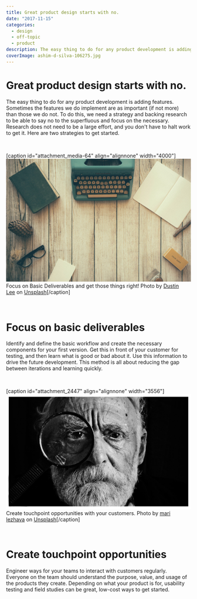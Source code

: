 ```yaml
---
title: Great product design starts with no.
date: "2017-11-15"
categories: 
  - design
  - off-topic
  - product
description: The easy thing to do for any product development is adding features. Sometimes the features we do implement are as important (if not more) than those we do not. To do this, we need a strategy and backing research to be able to say no to the superfluous and focus on the necessary. Research does not need to be a large effort, and you don't have to halt work to get it. Here are two strategies to get started.
coverImage: ashim-d-silva-106275.jpg
---
```


# Great product design starts with no.
The easy thing to do for any product development is adding features. Sometimes the features we do implement are as important (if not more) than those we do not. To do this, we need a strategy and backing research to be able to say no to the superfluous and focus on the necessary. Research does not need to be a large effort, and you don't have to halt work to get it. Here are two strategies to get started.

 

\[caption id="attachment\_media-64" align="alignnone" width="4000"\]![dustin-lee-19667.jpg](./images/dustin-lee-19667.jpg) Focus on Basic Deliverables and get those things right! Photo by [Dustin Lee](https://unsplash.com/photos/jLwVAUtLOAQ?utm_source=unsplash&utm_medium=referral&utm_content=creditCopyText) on [Unsplash](https://unsplash.com/?utm_source=unsplash&utm_medium=referral&utm_content=creditCopyText)\[/caption\]

 

# Focus on basic deliverables

Identify and define the basic workflow and create the necessary components for your first version. Get this in front of your customer for testing, and then learn what is good or bad about it. Use this information to drive the future development. This method is all about reducing the gap between iterations and learning quickly.

 

\[caption id="attachment\_2447" align="alignnone" width="3556"\]![mari-lezhava-265675.jpg](./images/mari-lezhava-265675.jpg) Create touchpoint opportunities with your customers. Photo by [mari lezhava](https://unsplash.com/photos/q65bNe9fW-w?utm_source=unsplash&utm_medium=referral&utm_content=creditCopyText) on [Unsplash](https://unsplash.com/?utm_source=unsplash&utm_medium=referral&utm_content=creditCopyText)\[/caption\]

 

# Create touchpoint opportunities

Engineer ways for your teams to interact with customers regularly. Everyone on the team should understand the purpose, value, and usage of the products they create. Depending on what your product is for, usability testing and field studies can be great, low-cost ways to get started.

